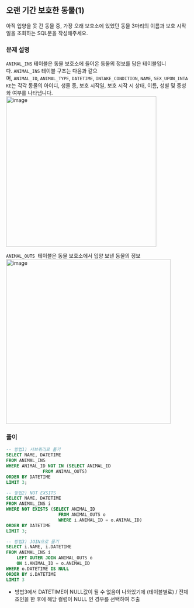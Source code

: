 ## 오랜 기간 보호한 동물(1)
아직 입양을 못 간 동물 중, 가장 오래 보호소에 있었던 동물 3마리의 이름과 보호 시작일을 조회하는 SQL문을 작성해주세요.

### **문제 설명**

`ANIMAL_INS` 테이블은 동물 보호소에 들어온 동물의 정보를 담은 테이블입니다. `ANIMAL_INS` 테이블 구조는 다음과 같으며, `ANIMAL_ID`, `ANIMAL_TYPE`, `DATETIME`, `INTAKE_CONDITION`, `NAME`, `SEX_UPON_INTAKE`는 각각 동물의 아이디, 생물 종, 보호 시작일, 보호 시작 시 상태, 이름, 성별 및 중성화 여부를 나타냅니다.
<img width="411" alt="image" src="https://user-images.githubusercontent.com/84497369/185777441-27e23c16-a7cf-43f6-8bc6-872115032ed1.png">

`ANIMAL_OUTS`
 테이블은 동물 보호소에서 입양 보낸 동물의 정보
<img width="450" alt="image" src="https://user-images.githubusercontent.com/84497369/185777436-e42324de-e09a-4c5c-a110-268265536764.png">


### 풀이
```sql
-- 방법1) 서브쿼리로 풀기
SELECT NAME, DATETIME
FROM ANIMAL_INS
WHERE ANIMAL_ID NOT IN (SELECT ANIMAL_ID
              FROM ANIMAL_OUTS)
ORDER BY DATETIME
LIMIT 3;

-- 방법2) NOT EXSITS
SELECT NAME, DATETIME
FROM ANIMAL_INS i
WHERE NOT EXISTS (SELECT ANIMAL_ID
                    FROM ANIMAL_OUTS o
                    WHERE i.ANIMAL_ID = o.ANIMAL_ID) 
ORDER BY DATETIME
LIMIT 3;

-- 방법3) JOIN으로 풀기
SELECT i.NAME, i.DATETIME
FROM ANIMAL_INS i
    LEFT OUTER JOIN ANIMAL_OUTS o
    ON i.ANIMAL_ID = o.ANIMAL_ID
WHERE o.DATETIME IS NULL
ORDER BY i.DATETIME
LIMIT 3
```


- 방법3에서 DATETIME이 NULL값이 될 수 없음이 나와있기에 (테이블별로) / 전체 조인을 한 후에 해당 컬럼이 NULL 인 경우를 선택하여 추출
